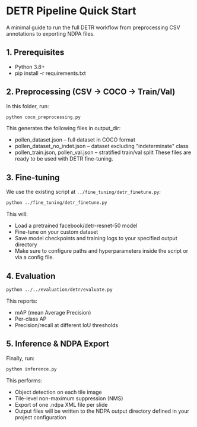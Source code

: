 # DETR Pipeline Quick Start

A minimal guide to run the full DETR workflow from preprocessing CSV annotations to exporting NDPA files.

## 1. Prerequisites

* Python 3.8+
* pip install -r requirements.txt

## 2. Preprocessing (CSV → COCO → Train/Val)

In this folder, run:

```bash
python coco_preprocessing.py
```

This generates the following files in output_dir:

* pollen_dataset.json – full dataset in COCO format
* pollen_dataset_no_indet.json – dataset excluding "indeterminate" class
* pollen_train.json, pollen_val.json – stratified train/val split
These files are ready to be used with DETR fine-tuning.


## 3. Fine-tuning

We use the existing script at `../fine_tuning/detr_finetune.py`:

```bash
python ../fine_tuning/detr_finetune.py 
```

This will:

* Load a pretrained facebook/detr-resnet-50 model
* Fine-tune on your custom dataset
* Save model checkpoints and training logs to your specified output directory
* Make sure to configure paths and hyperparameters inside the script or via a config file.

## 4. Evaluation

```bash
python ../../evaluation/detr/evaluate.py 
```

This reports:

* mAP (mean Average Precision)
* Per-class AP
* Precision/recall at different IoU thresholds

## 5. Inference & NDPA Export

Finally, run:

```bash
python inference.py
```

This performs:

* Object detection on each tile image
* Tile-level non-maximum suppression (NMS)
* Export of one .ndpa XML file per slide
* Output files will be written to the NDPA output directory defined in your project configuration
